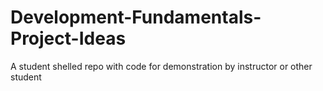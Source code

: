 # Development-Fundamentals-Project-Ideas
A student shelled repo with code for demonstration by instructor or other student
